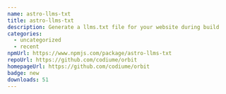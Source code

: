 ```yaml
---
name: astro-llms-txt
title: astro-llms-txt
description: Generate a llms.txt file for your website during build
categories:
  - uncategorized
  - recent
npmUrl: https://www.npmjs.com/package/astro-llms-txt
repoUrl: https://github.com/codiume/orbit
homepageUrl: https://github.com/codiume/orbit
badge: new
downloads: 51
---
```

